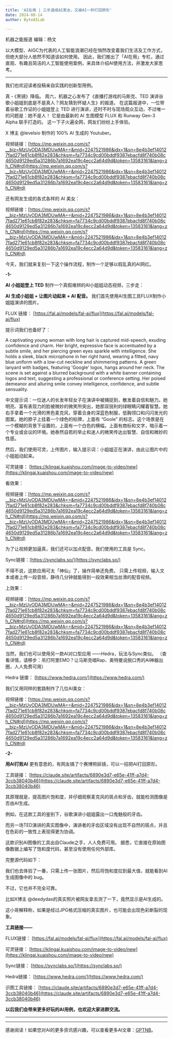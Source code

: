 ```yaml
---
title: 'AI在用 | 三步速成AI美女，又被AI一秒打回原形'
date: 2024-08-14
author: ByteAILab

---
```


机器之能报道
编辑：杨文

以大模型、AIGC为代表的人工智能浪潮已经在悄然改变着我们生活及工作方式，但绝大部分人依然不知道该如何使用。
因此，我们推出了「AI在用」专栏，通过直观、有趣且简洁的人工智能使用案例，来具体介绍AI使用方法，并激发大家思考。

---

我们也欢迎读者投稿亲自实践的创新型用例。

真・《黑镜》降临。
周六，机器之心发布了《直播打游戏的马斯克、TED 演讲谷歌小姐姐到底是不是真人？网友猜到怀疑人生》的报道。
在这篇报道中，一位带着谷歌工作证的小姐姐登上 TED 进行演讲，还时不时与现场观众互动，不过唯一的问题是：她不是人！
它是由最新的 AI 生图模型 FLUX 和 Runway Gen-3 Alpha 联手打造的。
这一下子火遍全网，网友们纷纷上手体验。

X 博主 @levelsio 制作的 100% AI 生成的 Youtuber。

视频链接：[https://mp.weixin.qq.com/s?__biz=MzUyODA3MDUwMA==&mid=2247521986&idx=1&sn=8e4b3ef140127fad271e61cb8f82e283&chksm=fa7734c9cd00bddf9387ebacfd8f740b08c4650d9129ed5a31286b7a1692ea19c4ecc2a64d9d&token=13583161&lang=zh_CN#rd](https://mp.weixin.qq.com/s?__biz=MzUyODA3MDUwMA==&mid=2247521986&idx=1&sn=8e4b3ef140127fad271e61cb8f82e283&chksm=fa7734c9cd00bddf9387ebacfd8f740b08c4650d9129ed5a31286b7a1692ea19c4ecc2a64d9d&token=13583161&lang=zh_CN#rd)

还有网友生成的各式各样的 AI 美女：

视频链接：[https://mp.weixin.qq.com/s?__biz=MzUyODA3MDUwMA==&mid=2247521986&idx=1&sn=8e4b3ef140127fad271e61cb8f82e283&chksm=fa7734c9cd00bddf9387ebacfd8f740b08c4650d9129ed5a31286b7a1692ea19c4ecc2a64d9d&token=13583161&lang=zh_CN#rd](https://mp.weixin.qq.com/s?__biz=MzUyODA3MDUwMA==&mid=2247521986&idx=1&sn=8e4b3ef140127fad271e61cb8f82e283&chksm=fa7734c9cd00bddf9387ebacfd8f740b08c4650d9129ed5a31286b7a1692ea19c4ecc2a64d9d&token=13583161&lang=zh_CN#rd)

今天，我们就来复刻一下这个操作流程，制作一个足够以假乱真的AI网红。

**-1-**

**AI 小姐姐登上 TED**
制作一个真假难辨的AI小姐姐动态视频，三步走：

**AI 生成小姐姐 + 让图片动起来 + AI 配音。**
我们首先使用AI生图工具FLUX制作小姐姐演讲的图片。

FLUX 链接：
[https://fal.ai/models/fal-ai/flux](https://fal.ai/models/fal-ai/flux)

提示词我们也备好了：

A captivating young woman with long hair is captured mid-speech, exuding confidence and charm. Her bright, expressive face is accentuated by a subtle smile, and her piercing green eyes sparkle with intelligence. She holds a sleek, black microphone in her right hand, wearing a fitted, navy blue uniform with a low-cut neckline and shimmering patterns. A green lanyard with badges, featuring 'Google' logos, hangs around her neck. The scene is set against a blurred background with a white banner containing logos and text, suggesting a professional or conference setting. Her poised demeanor and alluring smile convey intelligence, confidence, and subtle sensuality.

中文提示词：一位迷人的长发年轻女子在演讲中被捕捉到，散发着自信和魅力。她明亮、富有表现力的脸被微妙的微笑所突出，她那双锐利的绿眼睛闪耀着智慧。她右手拿着一个光滑的黑色麦克风，穿着合身的深蓝色制服，低胸领口和闪闪发光的图案。她的脖子上挂着一个绿色的标牌，上面有 “Goole” 的标志。这个场景是在一个模糊的背景下设置的，上面有一个白色的横幅，上面有商标和文字，暗示着一个专业或会议的环境。她泰然自若的举止和迷人的微笑传达出智慧、自信和微妙的性感。

然后，我们使用可灵，上传图片，输入提示词：小姐姐正在演讲，由此让图片中的小姐姐动起来。

可灵链接：
[https://klingai.kuaishou.com/image-to-video/new](https://klingai.kuaishou.com/image-to-video/new)

看效果：

视频链接：[https://mp.weixin.qq.com/s?__biz=MzUyODA3MDUwMA==&mid=2247521986&idx=1&sn=8e4b3ef140127fad271e61cb8f82e283&chksm=fa7734c9cd00bddf9387ebacfd8f740b08c4650d9129ed5a31286b7a1692ea19c4ecc2a64d9d&token=13583161&lang=zh_CN#rd](https://mp.weixin.qq.com/s?__biz=MzUyODA3MDUwMA==&mid=2247521986&idx=1&sn=8e4b3ef140127fad271e61cb8f82e283&chksm=fa7734c9cd00bddf9387ebacfd8f740b08c4650d9129ed5a31286b7a1692ea19c4ecc2a64d9d&token=13583161&lang=zh_CN#rd)

为了让视频更加逼真，我们还可以加点配音。我们使用的工具是 Sync。

Sync链接：[https://synclabs.so/](https://synclabs.so/)

不得不说，这款应用可太「神仙」了，操作简单还免费。
只需上传视频，输入文本或者上传一段音频，静待几分钟就能得到一段效果相当丝滑的配音视频。

上效果：

视频链接：[https://mp.weixin.qq.com/s?__biz=MzUyODA3MDUwMA==&mid=2247521986&idx=1&sn=8e4b3ef140127fad271e61cb8f82e283&chksm=fa7734c9cd00bddf9387ebacfd8f740b08c4650d9129ed5a31286b7a1692ea19c4ecc2a64d9d&token=13583161&lang=zh_CN#rd](https://mp.weixin.qq.com/s?__biz=MzUyODA3MDUwMA==&mid=2247521986&idx=1&sn=8e4b3ef140127fad271e61cb8f82e283&chksm=fa7734c9cd00bddf9387ebacfd8f740b08c4650d9129ed5a31286b7a1692ea19c4ecc2a64d9d&token=13583161&lang=zh_CN#rd)

当然，我们也可以使用另一款AI对口型应用 ——Hedra，玩法与Sync类似。
（查看详情，请移步：吊打阿里EMO？让马斯克唱Rap、奥特曼说脱口秀的AI神器出圈，人人免费可用）

Hedra 链接：
[https://www.hedra.com/](https://www.hedra.com/)

我们又用同样的套路制作了几位AI美女：

视频链接：[https://mp.weixin.qq.com/s?__biz=MzUyODA3MDUwMA==&mid=2247521986&idx=1&sn=8e4b3ef140127fad271e61cb8f82e283&chksm=fa7734c9cd00bddf9387ebacfd8f740b08c4650d9129ed5a31286b7a1692ea19c4ecc2a64d9d&token=13583161&lang=zh_CN#rd](https://mp.weixin.qq.com/s?__biz=MzUyODA3MDUwMA==&mid=2247521986&idx=1&sn=8e4b3ef140127fad271e61cb8f82e283&chksm=fa7734c9cd00bddf9387ebacfd8f740b08c4650d9129ed5a31286b7a1692ea19c4ecc2a64d9d&token=13583161&lang=zh_CN#rd)

**-2-**

**用AI打败AI**
更有意思的，有网友搞了个赛博照妖镜，可以一招把AI打回原形。

工具链接：
[https://claude.site/artifacts/6890e3d7-e65e-41ff-a7d4-3ccb38040b46](https://claude.site/artifacts/6890e3d7-e65e-41ff-a7d4-3ccb38040b46)

其原理就是，提高图片饱和度，并仔细观察麦克风的斑点和牙齿，就能检测图像是否由AI生成。

例如，在这款工具的鉴别下，谷歌演讲小姐姐露出一口鬼魅般的牙齿。

而另一场TED演讲的真实图像中，演讲者的牙齿区域没有出现不自然的斑点，并且在色彩的一致性上表现得更为协调。

这款识别AI图像的工具出自Claude之手，人人免费可用。
据悉，它直接在原始图像数据上编写了饱和度代码，甚至没有使用任何外部库。

完整源代码如下：

我们也去体验了一番，只需上传一张图片，然后将饱和度拉到最大值，就能看到AI生成图像中的 bug。

不过，它也并不完全可靠。

比如X博主 @deedydas的真实照片被网友拿去测了一下，竟然显示是AI生成的。

这小哥解释称，如果是经过JPG格式压缩的真实图片，也可能会出现色彩断裂的现象。

**工具链接——**

FLUX链接：
[https://fal.ai/models/fal-ai/flux](https://fal.ai/models/fal-ai/flux)

可灵链接：
[https://klingai.kuaishou.com/image-to-video/new](https://klingai.kuaishou.com/image-to-video/new)

Sync链接：
[https://synclabs.so/](https://synclabs.so/)

Hedra链接：
[https://www.hedra.com/](https://www.hedra.com/)

识图工具链接：
[https://claude.site/artifacts/6890e3d7-e65e-41ff-a7d4-3ccb38040b46](https://claude.site/artifacts/6890e3d7-e65e-41ff-a7d4-3ccb38040b46)

**以后我们会带来更多好玩的AI用例，也欢迎大家进群交流。**

---
---
感谢阅读！如果您对AI的更多资讯感兴趣，可以查看更多AI文章：[GPTNB](https://gptnb.com)。